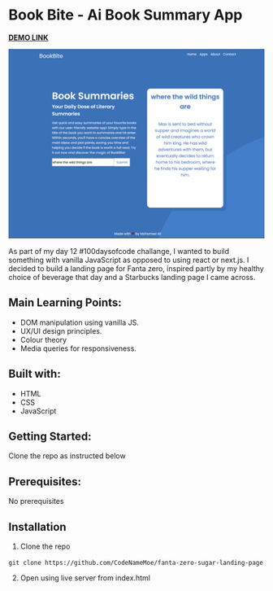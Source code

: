 # Book Bite - Ai Book Summary App

**[DEMO LINK](ai-book-review-app.vercel.app)**

![Book Bite App](/client/public/BookBite.PNG)

As part of my day 12 #100daysofcode challange, I wanted to build something with vanilla JavaScript as opposed to using react or next.js. I decided to build a landing page for Fanta zero, inspired partly by my healthy choice of beverage that day and a Starbucks landing page I came across.

## Main Learning Points:

- DOM manipulation using vanilla JS.
- UX/UI design principles.
- Colour theory
- Media queries for responsiveness.

## Built with:

- HTML
- CSS
- JavaScript

## Getting Started:

Clone the repo as instructed below

## Prerequisites:

No prerequisites

## Installation

1.  Clone the repo

`git clone https://github.com/CodeNameMoe/fanta-zero-sugar-landing-page`

2. Open using live server from index.html
